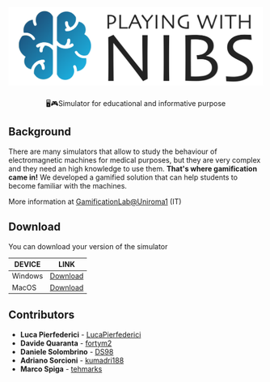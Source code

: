 <h1 align="center">
 <img src="./Assets/Assets/NIBS_black.png" alt="playing-with-nibs" /></a>
</h1>
<div align="center">
   🖥️🎮Simulator for educational and informative purpose
</div>

## Background

There are many simulators that allow to study the behaviour of electromagnetic machines for medical purposes, but they are very complex and they need an high knowledge to use them.
**That's where gamification came in!**
We developed a gamified solution that can help students to become familiar with  the machines.

More information at [GamificationLab@Uniroma1](http://gamificationlab.uniroma1.it/corsi/gamification-and-game-design/progetti-gamificationlab-2019/#playing-with-nibs) (IT)

## Download

You can download your version of the simulator

| DEVICE  | LINK |
| ------- | --- |
| Windows | [Download](https://github.com/playingwithnibs/playingwithnibs/releases/download/0.1/PlayingWithNIBS-Win.zip) |
| MacOS   | [Download](https://github.com/playingwithnibs/playingwithnibs/releases/download/0.1/PlayingWithNIBS-Mac.zip) |

## Contributors
* **Luca Pierfederici** - [LucaPierfederici](https://github.com/LucaPierfederici)
* **Davide Quaranta** - [fortym2](https://github.com/fortym2)
* **Daniele Solombrino** - [DS98](https://github.com/DS98)
* **Adriano Sorcioni** - [kumadri188](https://github.com/kumadri188)
* **Marco Spiga** - [tehmarks](https://github.com/tehmarks)
